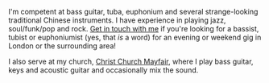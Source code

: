 I'm competent at bass guitar, tuba, euphonium and several strange-looking traditional Chinese instruments. I have experience in playing jazz, soul/funk/pop and rock. [Get in touch with me](/contact) if you're looking for a bassist, tubist or euphoniumist (yes, that *is* a word) for an evening or weekend gig in London or the surrounding area!

I also serve at my church, [Christ Church Mayfair](https://christchurchmayfair.org/), where I play bass guitar, keys and acoustic guitar and occasionally mix the sound.

